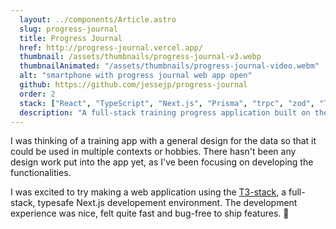```yaml
---
  layout: ../components/Article.astro
  slug: progress-journal
  title: Progress Journal
  href: http://progress-journal.vercel.app/
  thumbnail: /assets/thumbnails/progress-journal-v3.webp
  thumbnailAnimated: "/assets/thumbnails/progress-journal-video.webm"
  alt: "smartphone with progress journal web app open"
  github: https://github.com/jessejp/progress-journal
  order: 2
  stack: ["React", "TypeScript", "Next.js", "Prisma", "trpc", "zod", "TailwindCSS", "React Hook Form", "Recharts"]
  description: "A full-stack training progress application built on the T3-stack."
---
```


I was thinking of a training app with a general design for the data so that it could be used in multiple contexts or hobbies. There hasn't been any design work put into the app yet, as I've been focusing on developing the functionalities.

I was excited to try making a web application using the <a class="text-brandMain" href="https://create.t3.gg/" target="_blank">T3-stack</a>, a full-stack, typesafe Next.js developement environment. The development experience was nice, felt quite fast and bug-free to ship features. 🙂